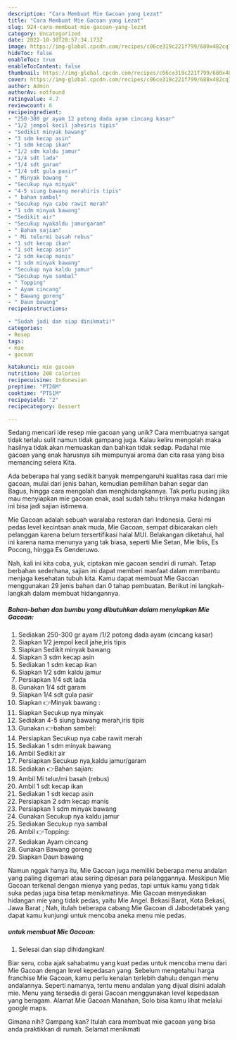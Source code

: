 ```yaml
---
description: "Cara Membuat Mie Gacoan yang Lezat"
title: "Cara Membuat Mie Gacoan yang Lezat"
slug: 924-cara-membuat-mie-gacoan-yang-lezat
category: Uncategorized
date: 2022-10-30T20:57:34.173Z
image: https://img-global.cpcdn.com/recipes/c06ce319c221f799/680x482cq70/mie-gacoan-foto-resep-utama.jpg
hideToc: false
enableToc: true
enableTocContent: false
thumbnail: https://img-global.cpcdn.com/recipes/c06ce319c221f799/680x482cq70/mie-gacoan-foto-resep-utama.jpg
cover: https://img-global.cpcdn.com/recipes/c06ce319c221f799/680x482cq70/mie-gacoan-foto-resep-utama.jpg
author: Admin
authorAv: notfound
ratingvalue: 4.7
reviewcount: 6
recipeingredient:
- "250-300 gr ayam 12 potong dada ayam cincang kasar"
- "1/2 jempol kecil jaheiris tipis"
- "Sedikit minyak bawang"
- "3 sdm kecap asin"
- "1 sdm kecap ikan"
- "1/2 sdm kaldu jamur"
- "1/4 sdt lada"
- "1/4 sdt garam"
- "1/4 sdt gula pasir"
- " Minyak bawang "
- "Secukup nya minyak"
- "4-5 siung bawang merahiris tipis"
- " bahan sambel"
- "Secukup nya cabe rawit merah"
- "1 sdm minyak bawang"
- "Sedikit air"
- "Secukup nyakaldu jamurgaram"
- " Bahan sajian"
- " Mi telurmi basah rebus"
- "1 sdt kecap ikan"
- "1 sdt kecap asin"
- "2 sdm kecap manis"
- "1 sdm minyak bawang"
- "Secukup nya kaldu jamur"
- "Secukup nya sambal"
- " Topping"
- " Ayam cincang"
- " Bawang goreng"
- " Daun bawang"
recipeinstructions:

- "Sudah jadi dan siap dinikmati!"
categories:
- Resep
tags:
- mie
- gacoan

katakunci: mie gacoan 
nutrition: 208 calories
recipecuisine: Indonesian
preptime: "PT26M"
cooktime: "PT51M"
recipeyield: "2"
recipecategory: Dessert

---
```





Sedang mencari ide resep mie gacoan yang unik? Cara membuatnya sangat tidak terlalu sulit namun tidak gampang juga. Kalau keliru mengolah maka hasilnya tidak akan memuaskan dan bahkan tidak sedap. Padahal mie gacoan yang enak harusnya sih mempunyai aroma dan cita rasa yang bisa memancing selera Kita.





Ada beberapa hal yang sedikit banyak mempengaruhi kualitas rasa dari mie gacoan, mulai dari jenis bahan, kemudian pemilihan bahan segar dan Bagus, hingga cara mengolah dan menghidangkannya. Tak perlu pusing jika mau menyiapkan mie gacoan enak,      asal sudah tahu triknya maka hidangan ini bisa jadi sajian istimewa.














Mie Gacoan adalah sebuah waralaba restoran dari Indonesia. Gerai mi pedas level kecintaan anak muda, Mie Gacoan, sempat dibicarakan oleh pelanggan karena belum tersertifikasi halal MUI. Belakangan diketahui, hal ini karena nama menunya yang tak biasa, seperti Mie Setan, Mie Iblis, Es Pocong, hingga Es Genderuwo.






Nah, kali ini kita coba, yuk, ciptakan mie gacoan sendiri di rumah. Tetap berbahan sederhana, sajian ini dapat memberi manfaat dalam membantu menjaga kesehatan tubuh kita. Kamu dapat membuat Mie Gacoan menggunakan 29 jenis bahan dan 0 tahap pembuatan. Berikut ini langkah-langkah dalam membuat hidangannya.

<!--inarticleads1-->

##### Bahan-bahan dan bumbu yang dibutuhkan dalam menyiapkan Mie Gacoan:

1. Sediakan 250-300 gr ayam /1/2 potong dada ayam (cincang kasar)
1. Siapkan 1/2 jempol kecil jahe,iris tipis
1. Siapkan Sedikit minyak bawang
1. Siapkan 3 sdm kecap asin
1. Sediakan 1 sdm kecap ikan
1. Siapkan 1/2 sdm kaldu jamur
1. Persiapkan 1/4 sdt lada
1. Gunakan 1/4 sdt garam
1. Siapkan 1/4 sdt gula pasir
1. Siapkan  👉Minyak bawang :
1. Siapkan Secukup nya minyak
1. Sediakan 4-5 siung bawang merah,iris tipis
1. Gunakan  👉bahan sambel:
1. Persiapkan Secukup nya cabe rawit merah
1. Sediakan 1 sdm minyak bawang
1. Ambil Sedikit air
1. Persiapkan Secukup nya,kaldu jamur/garam
1. Sediakan  👉Bahan sajian:
1. Ambil  Mi telur/mi basah (rebus)
1. Ambil 1 sdt kecap ikan
1. Sediakan 1 sdt kecap asin
1. Persiapkan 2 sdm kecap manis
1. Persiapkan 1 sdm minyak bawang
1. Gunakan Secukup nya kaldu jamur
1. Sediakan Secukup nya sambal
1. Ambil  👉Topping:
1. Sediakan  Ayam cincang
1. Gunakan  Bawang goreng
1. Siapkan  Daun bawang


Namun nggak hanya itu, Mie Gacoan juga memiliki beberapa menu andalan yang paling digemari atau sering dipesan para pelanggannya. Meskipun Mie Gacoan terkenal dengan mienya yang pedas, tapi untuk kamu yang tidak suka pedas juga bisa tetap menikmatinya. Mie Gacoan menyediakan hidangan mie yang tidak pedas, yaitu Mie Angel. Bekasi Barat, Kota Bekasi, Jawa Barat ; Nah, itulah beberapa cabang Mie Gacoan di Jabodetabek yang dapat kamu kunjungi untuk mencoba aneka menu mie pedas. 

<!--inarticleads2-->

#####  untuk membuat Mie Gacoan:


1. Selesai dan siap dihidangkan!

Biar seru, coba ajak sahabatmu yang kuat pedas untuk mencoba menu dari Mie Gacoan dengan level kepedasan yang. Sebelum mengetahui harga franchise Mie Gacoan, kamu perlu kenalan terlebih dahulu dengan menu andalannya. Seperti namanya, tentu menu andalan yang dijual disini adalah mie. Menu yang tersedia di gerai Gacoan menggunakan level kepedasan yang beragam. Alamat Mie Gacoan Manahan, Solo bisa kamu lihat melalui google maps. 

Gimana nih? Gampang kan? Itulah cara membuat mie gacoan yang bisa anda praktikkan di rumah. Selamat menikmati
